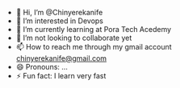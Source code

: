 - 👋 Hi, I’m @Chinyerekanife
- 👀 I’m interested in Devops
- 🌱 I’m currently learning at Pora Tech Acedemy
- 💞️ I’m not looking to collaborate yet
- 📫 How to reach me through my gmail account chinyerekanife@gmail.com
- 😄 Pronouns: ...
- ⚡ Fun fact: I learn very fast

<!---
Chinyerekanife/Chinyerekanife is a ✨ special ✨ repository because its `README.md` (this file) appears on your GitHub profile.
You can click the Preview link to take a look at your changes.
--->
